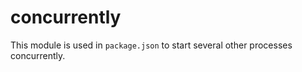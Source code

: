 # concurrently

This module is used in `package.json` to start several other processes concurrently.
